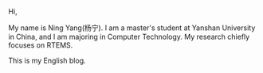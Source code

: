 Hi,

My name is Ning Yang(杨宁). 
I am a master's student at Yanshan University in China, and I am majoring in Computer Technology. My research chiefly focuses on RTEMS.

This is my English blog.